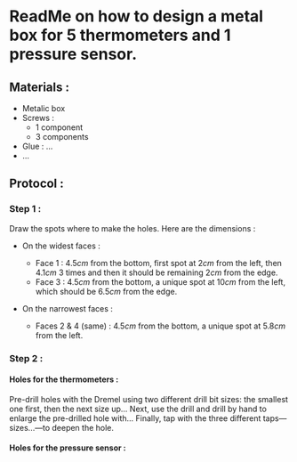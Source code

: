 # ReadMe on how to design a metal box for 5 thermometers and 1 pressure sensor. 

## Materials : 

- Metalic box
- Screws :
    - 1 component
    - 3 components 
- Glue : ...
- ...

## Protocol : 

### Step 1 : 

Draw the spots where to make the holes. Here are the dimensions : 

- On the widest faces : 
    - Face 1 : $4.5 cm$ from the bottom, first spot at $2 cm$ from the left, then $4.1 cm$ 3 times and then it should be remaining $2 cm$ from the edge.
    - Face 3 : $4.5 cm$ from the bottom, a unique spot at $10 cm$ from the left, which should be $6.5 cm$ from the edge.

- On the narrowest faces : 
    - Faces 2 & 4 (same) : $4.5 cm$ from the bottom, a unique spot at $5.8 cm$ from the left.

### Step 2 : 

#### Holes for the thermometers : 

Pre-drill holes with the Dremel using two different drill bit sizes: the smallest one first, then the next size up... Next, use the drill and drill by hand to enlarge the pre-drilled hole with... Finally, tap with the three different taps—sizes...—to deepen the hole. 

#### Holes for the pressure sensor : 

